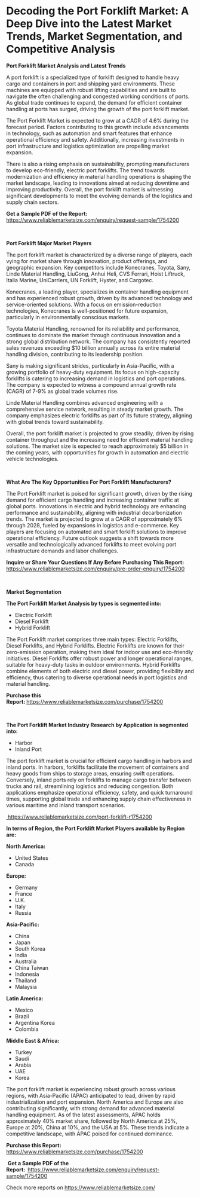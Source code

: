 <p><h1>Decoding the Port Forklift Market: A Deep Dive into the Latest Market Trends, Market Segmentation, and Competitive Analysis</h1></p><p><strong>Port Forklift Market Analysis and Latest Trends</strong></p>
<p><p>A port forklift is a specialized type of forklift designed to handle heavy cargo and containers in port and shipping yard environments. These machines are equipped with robust lifting capabilities and are built to navigate the often challenging and congested working conditions of ports. As global trade continues to expand, the demand for efficient container handling at ports has surged, driving the growth of the port forklift market.</p><p>The Port Forklift Market is expected to grow at a CAGR of 4.6% during the forecast period. Factors contributing to this growth include advancements in technology, such as automation and smart features that enhance operational efficiency and safety. Additionally, increasing investments in port infrastructure and logistics optimization are propelling market expansion. </p><p>There is also a rising emphasis on sustainability, prompting manufacturers to develop eco-friendly, electric port forklifts. The trend towards modernization and efficiency in material handling operations is shaping the market landscape, leading to innovations aimed at reducing downtime and improving productivity. Overall, the port forklift market is witnessing significant developments to meet the evolving demands of the logistics and supply chain sectors.</p></p>
<p><strong>Get a Sample PDF of the Report:&nbsp;</strong> <a href="https://www.reliablemarketsize.com/enquiry/request-sample/1754200?utm_campaign=2281&utm_medium=2&utm_source=Github&utm_content=ia&utm_term=10042025&utm_id=port-forklift">https://www.reliablemarketsize.com/enquiry/request-sample/1754200</a></p>
<p>&nbsp;</p>
<p><strong>Port Forklift Major Market Players</strong></p>
<p><p>The port forklift market is characterized by a diverse range of players, each vying for market share through innovation, product offerings, and geographic expansion. Key competitors include Konecranes, Toyota, Sany, Linde Material Handling, LiuGong, Anhui Heli, CVS Ferrari, Hoist Liftruck, Italia Marine, UniCarriers, UN Forklift, Hyster, and Cargotec.</p><p>Konecranes, a leading player, specializes in container handling equipment and has experienced robust growth, driven by its advanced technology and service-oriented solutions. With a focus on emission-reduction technologies, Konecranes is well-positioned for future expansion, particularly in environmentally conscious markets.</p><p>Toyota Material Handling, renowned for its reliability and performance, continues to dominate the market through continuous innovation and a strong global distribution network. The company has consistently reported sales revenues exceeding $10 billion annually across its entire material handling division, contributing to its leadership position.</p><p>Sany is making significant strides, particularly in Asia-Pacific, with a growing portfolio of heavy-duty equipment. Its focus on high-capacity forklifts is catering to increasing demand in logistics and port operations. The company is expected to witness a compound annual growth rate (CAGR) of 7-9% as global trade volumes rise.</p><p>Linde Material Handling combines advanced engineering with a comprehensive service network, resulting in steady market growth. The company emphasizes electric forklifts as part of its future strategy, aligning with global trends toward sustainability.</p><p>Overall, the port forklift market is projected to grow steadily, driven by rising container throughput and the increasing need for efficient material handling solutions. The market size is expected to reach approximately $5 billion in the coming years, with opportunities for growth in automation and electric vehicle technologies.</p></p>
<p>&nbsp;</p>
<p><strong>What Are The Key Opportunities For Port Forklift Manufacturers?</strong></p>
<p><p>The Port Forklift market is poised for significant growth, driven by the rising demand for efficient cargo handling and increasing container traffic at global ports. Innovations in electric and hybrid technology are enhancing performance and sustainability, aligning with industrial decarbonization trends. The market is projected to grow at a CAGR of approximately 6% through 2028, fueled by expansions in logistics and e-commerce. Key players are focusing on automated and smart forklift solutions to improve operational efficiency. Future outlook suggests a shift towards more versatile and technologically advanced forklifts to meet evolving port infrastructure demands and labor challenges.</p></p>
<p><strong>Inquire or Share Your Questions If Any Before Purchasing This Report:</strong> <a href="https://www.reliablemarketsize.com/enquiry/pre-order-enquiry/1754200?utm_campaign=2281&utm_medium=2&utm_source=Github&utm_content=ia&utm_term=10042025&utm_id=port-forklift">https://www.reliablemarketsize.com/enquiry/pre-order-enquiry/1754200</a></p>
<p>&nbsp;</p>
<p><strong>Market Segmentation</strong></p>
<p><strong>The Port Forklift Market Analysis by types is segmented into:</strong></p>
<p><ul><li>Electric Forklift</li><li>Diesel Forklift</li><li>Hybrid Forklift</li></ul></p>
<p><p>The Port Forklift market comprises three main types: Electric Forklifts, Diesel Forklifts, and Hybrid Forklifts. Electric Forklifts are known for their zero-emission operation, making them ideal for indoor use and eco-friendly initiatives. Diesel Forklifts offer robust power and longer operational ranges, suitable for heavy-duty tasks in outdoor environments. Hybrid Forklifts combine elements of both electric and diesel power, providing flexibility and efficiency, thus catering to diverse operational needs in port logistics and material handling.</p></p>
<p><strong>Purchase this Report:&nbsp;</strong><a href="https://www.reliablemarketsize.com/purchase/1754200?utm_campaign=2281&utm_medium=2&utm_source=Github&utm_content=ia&utm_term=10042025&utm_id=port-forklift">https://www.reliablemarketsize.com/purchase/1754200</a></p>
<p>&nbsp;</p>
<p><strong>The Port Forklift Market Industry Research by Application is segmented into:</strong></p>
<p><ul><li>Harbor</li><li>Inland Port</li></ul></p>
<p><p>The port forklift market is crucial for efficient cargo handling in harbors and inland ports. In harbors, forklifts facilitate the movement of containers and heavy goods from ships to storage areas, ensuring swift operations. Conversely, inland ports rely on forklifts to manage cargo transfer between trucks and rail, streamlining logistics and reducing congestion. Both applications emphasize operational efficiency, safety, and quick turnaround times, supporting global trade and enhancing supply chain effectiveness in various maritime and inland transport scenarios.</p></p>
<p><a href="https://www.reliablemarketsize.com/port-forklift-r1754200?utm_campaign=2281&utm_medium=2&utm_source=Github&utm_content=ia&utm_term=10042025&utm_id=port-forklift">&nbsp;https://www.reliablemarketsize.com/port-forklift-r1754200</a></p>
<p><strong>In terms of Region, the Port Forklift Market Players available by Region are:</strong></p>
<p>
    <p> <strong> North America: </strong>
        <ul>
            <li>United States</li>
            <li>Canada</li>
        </ul>
        </p> 
    <p> <strong> Europe: </strong>
        <ul>
            <li>Germany</li>
            <li>France</li>
            <li>U.K.</li>
            <li>Italy</li>
            <li>Russia</li>
        </ul>
        </p> 
    <p> <strong> Asia-Pacific: </strong>
        <ul>
            <li>China</li>
            <li>Japan</li>
            <li>South Korea</li>
            <li>India</li>
            <li>Australia</li>
            <li>China Taiwan</li>
            <li>Indonesia</li>
            <li>Thailand</li>
            <li>Malaysia</li>
        </ul>
        </p> 
    <p> <strong> Latin America: </strong>
        <ul>
            <li>Mexico</li>
            <li>Brazil</li>
            <li>Argentina Korea</li>
            <li>Colombia</li>
        </ul>
        </p> 
    <p> <strong> Middle East & Africa: </strong>
        <ul>
            <li>Turkey</li>
            <li>Saudi</li>
            <li>Arabia</li>
            <li>UAE</li>
            <li>Korea</li>
        </ul>
    </p>
    </p>
<p><p>The port forklift market is experiencing robust growth across various regions, with Asia-Pacific (APAC) anticipated to lead, driven by rapid industrialization and port expansion. North America and Europe are also contributing significantly, with strong demand for advanced material handling equipment. As of the latest assessments, APAC holds approximately 40% market share, followed by North America at 25%, Europe at 20%, China at 10%, and the USA at 5%. These trends indicate a competitive landscape, with APAC poised for continued dominance.</p></p>
<p><strong>Purchase this Report: </strong><a href="https://www.reliablemarketsize.com/purchase/1754200?utm_campaign=2281&utm_medium=2&utm_source=Github&utm_content=ia&utm_term=10042025&utm_id=port-forklift">https://www.reliablemarketsize.com/purchase/1754200</a></p>
<p>&nbsp;<strong>Get a Sample PDF of the Report:&nbsp;&nbsp;</strong><a href="https://www.reliablemarketsize.com/enquiry/request-sample/1754200?utm_campaign=2281&utm_medium=2&utm_source=Github&utm_content=ia&utm_term=10042025&utm_id=port-forklift">https://www.reliablemarketsize.com/enquiry/request-sample/1754200</a></p>
<p><strong></strong></p>
<p>Check more reports on <a href="https://www.reliablemarketsize.com/?utm_campaign=2281&utm_medium=2&utm_source=Github&utm_content=ia&utm_term=10042025&utm_id=port-forklift">https://www.reliablemarketsize.com/</a></p>